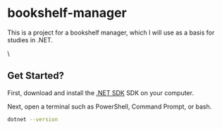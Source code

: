 # bookshelf-manager
This is a project for a bookshelf manager, which I will use as a basis for studies in .NET.

\
## Get Started?

First, download and install the [.NET SDK](https://dotnet.microsoft.com/pt-br/download/dotnet) SDK on your computer.

Next, open a terminal such as PowerShell, Command Prompt, or bash.

```bash
dotnet --version

